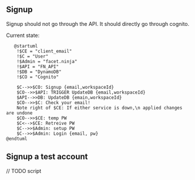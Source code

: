 ## Signup

Signup should not go through the API. It should directly go through cognito.

Current state:

```plantuml
   @startuml
    !$CE = "client_email"
    !$C = "User"
    !$Admin = "facet.ninja"
    !$API = "FN_API"
    !$DB = "DynamoDB"
    !$CO = "Cognito"

    $C-->>$CO: Signup {email,workspaceId}
    $CO-->>$API: TRIGGER UpdateDB {email,workspaceId}
    $API-->>DB: UpdateDB {emain,workspaceId}
    $CO-->>$C: Check your email!
    Note right of $CE: If either service is down,\n applied changes are undone
    $CO-->>$CE: temp PW
    $C<-->$CE: Retreive PW
    $C-->>$Admin: setup PW
    $C-->>$Admin: Login {email, pw}
@endtuml
```

## Signup a test account

// TODO script